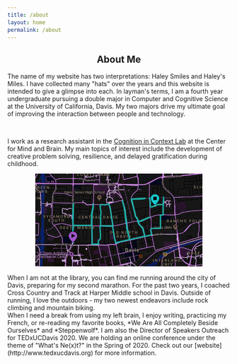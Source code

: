 ```yaml
---
title: /about
layout: home
permalink: /about
---
```


<h2 style="text-align: center;">About Me</h2>

The name of my website has two interpretations: Haley Smiles and Haley's Miles. I have collected many "hats" over the years and this website is intended to give a glimpse into each. In layman's terms, I am a fourth year undergraduate pursuing a double major in Computer and Cognitive Science at the University of California, Davis. My two majors drive my ultimate goal of improving the interaction between people and technology. 

<br>

I work as a research assistant in the [Cognition in Context Lab](https://cognitionincontext.ucdavis.edu) at the Center for Mind and Brain. My main topics of interest include the development of creative problem solving, resilience, and delayed gratification during childhood.
<br>

<img style = "width: 75%; height: 75%; display: block; margin-left: auto; margin-right: auto; " src="./haley.JPG"  alt="Profile"  />

<br>
When I am not at the library, you can find me running around the city of Davis, preparing for my second marathon. For the past two years, I coached Cross Country and Track at Harper Middle school in Davis. Outside of running, I love the outdoors - my two newest endeavors include rock climbing and mountain biking.

<br>
When I need a break from using my left brain, I enjoy writing, practicing my French, or re-reading my favorite books, *We Are All Completely Beside Ourselves* and *Steppenwolf*. I am also the Director of Speakers Outreach for TEDxUCDavis 2020. We are holding an online conference under the theme of "What's Ne(x)t?" in the Spring of 2020. Check out our [website](http://www.tedxucdavis.org) for more information.
